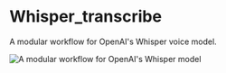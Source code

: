 # Whisper_transcribe

A modular workflow for OpenAI's Whisper voice model.

![A modular workflow for OpenAI's Whisper model](https://i.imgur.com/gy6hlZj.png)
